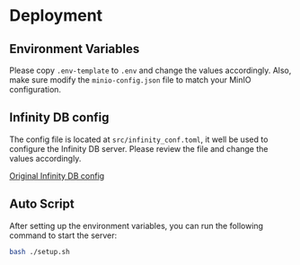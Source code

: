 # Deployment

## Environment Variables

Please copy `.env-template` to `.env` and change the values accordingly.
Also, make sure modify the `minio-config.json` file to match your MinIO configuration.

## Infinity DB config

The config file is located at `src/infinity_conf.toml`, it well be used to configure the Infinity DB server.
Please review the file and change the values accordingly.

[Original Infinity DB config](https://github.com/infiniflow/infinity/blob/main/docs/references/configurations.mdx#a-configuration-file-example)

## Auto Script

After setting up the environment variables, you can run the following command to start the server:

```bash
bash ./setup.sh
```